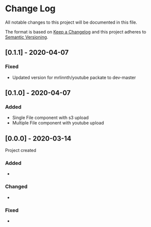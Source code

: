 # Change Log
All notable changes to this project will be documented in this file.

The format is based on [Keep a Changelog](http://keepachangelog.com/) and this project adheres to [Semantic Versioning](http://semver.org/).

## [0.1.1] - 2020-04-07

### Fixed
- Updated version for mrlinnth/youtube packate to dev-master

## [0.1.0] - 2020-04-07

### Added
- Single File component with s3 upload
- Multiple File component with youtube upload

## [0.0.0] - 2020-03-14

Project created

### Added
-

### Changed
-

### Fixed
-
